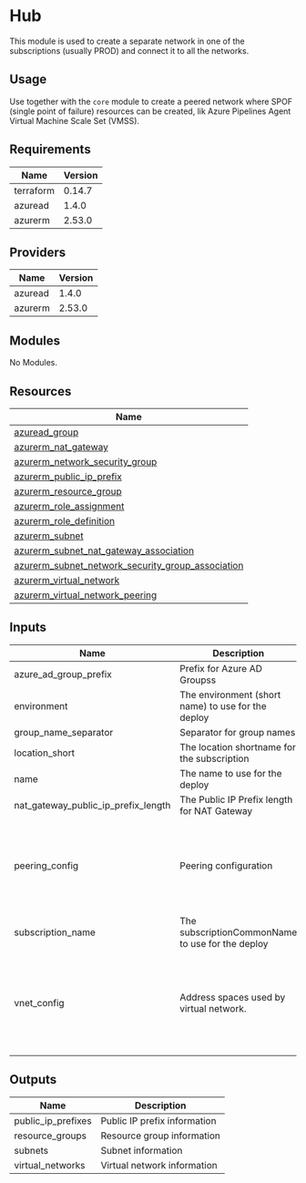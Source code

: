 # Hub

This module is used to create a separate network in one of the subscriptions (usually PROD) and connect it to all the networks.

## Usage

Use together with the `core` module to create a peered network where SPOF (single point of failure) resources can be created, lik Azure Pipelines Agent Virtual Machine Scale Set (VMSS).

## Requirements

| Name | Version |
|------|---------|
| terraform | 0.14.7 |
| azuread | 1.4.0 |
| azurerm | 2.53.0 |

## Providers

| Name | Version |
|------|---------|
| azuread | 1.4.0 |
| azurerm | 2.53.0 |

## Modules

No Modules.

## Resources

| Name |
|------|
| [azuread_group](https://registry.terraform.io/providers/hashicorp/azuread/1.4.0/docs/data-sources/group) |
| [azurerm_nat_gateway](https://registry.terraform.io/providers/hashicorp/azurerm/2.53.0/docs/resources/nat_gateway) |
| [azurerm_network_security_group](https://registry.terraform.io/providers/hashicorp/azurerm/2.53.0/docs/resources/network_security_group) |
| [azurerm_public_ip_prefix](https://registry.terraform.io/providers/hashicorp/azurerm/2.53.0/docs/resources/public_ip_prefix) |
| [azurerm_resource_group](https://registry.terraform.io/providers/hashicorp/azurerm/2.53.0/docs/data-sources/resource_group) |
| [azurerm_role_assignment](https://registry.terraform.io/providers/hashicorp/azurerm/2.53.0/docs/resources/role_assignment) |
| [azurerm_role_definition](https://registry.terraform.io/providers/hashicorp/azurerm/2.53.0/docs/resources/role_definition) |
| [azurerm_subnet](https://registry.terraform.io/providers/hashicorp/azurerm/2.53.0/docs/resources/subnet) |
| [azurerm_subnet_nat_gateway_association](https://registry.terraform.io/providers/hashicorp/azurerm/2.53.0/docs/resources/subnet_nat_gateway_association) |
| [azurerm_subnet_network_security_group_association](https://registry.terraform.io/providers/hashicorp/azurerm/2.53.0/docs/resources/subnet_network_security_group_association) |
| [azurerm_virtual_network](https://registry.terraform.io/providers/hashicorp/azurerm/2.53.0/docs/resources/virtual_network) |
| [azurerm_virtual_network_peering](https://registry.terraform.io/providers/hashicorp/azurerm/2.53.0/docs/resources/virtual_network_peering) |

## Inputs

| Name | Description | Type | Default | Required |
|------|-------------|------|---------|:--------:|
| azure\_ad\_group\_prefix | Prefix for Azure AD Groupss | `string` | `"az"` | no |
| environment | The environment (short name) to use for the deploy | `string` | n/a | yes |
| group\_name\_separator | Separator for group names | `string` | `"-"` | no |
| location\_short | The location shortname for the subscription | `string` | n/a | yes |
| name | The name to use for the deploy | `string` | n/a | yes |
| nat\_gateway\_public\_ip\_prefix\_length | The Public IP Prefix length for NAT Gateway | `number` | `31` | no |
| peering\_config | Peering configuration | <pre>list(object({<br>    name                         = string<br>    remote_virtual_network_id    = string<br>    allow_forwarded_traffic      = bool<br>    use_remote_gateways          = bool<br>    allow_virtual_network_access = bool<br>  }))</pre> | `[]` | no |
| subscription\_name | The subscriptionCommonName to use for the deploy | `string` | n/a | yes |
| vnet\_config | Address spaces used by virtual network. | <pre>object({<br>    address_space = list(string)<br>    subnets = list(object({<br>      name              = string<br>      cidr              = string<br>      service_endpoints = list(string)<br>    }))<br>  })</pre> | n/a | yes |

## Outputs

| Name | Description |
|------|-------------|
| public\_ip\_prefixes | Public IP prefix information |
| resource\_groups | Resource group information |
| subnets | Subnet information |
| virtual\_networks | Virtual network information |
